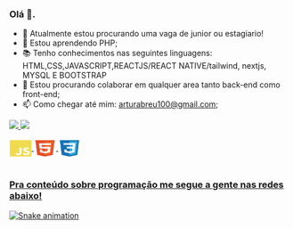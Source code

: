 ### Olá 👋.

- 🔭 Atualmente estou procurando uma vaga de junior ou estagiario!
- 🌱 Estou aprendendo PHP;
- 📚 Tenho conhecimentos nas seguintes linguagens: HTML,CSS,JAVASCRIPT,REACTJS/REACT NATIVE/tailwind, nextjs, MYSQL E BOOTSTRAP
- 👯 Estou procurando colaborar em qualquer area tanto back-end como front-end;
- 📫 Como chegar até mim: arturabreu100@gmail.com;


 <div>
   <a href="https://github.com/devemdobro">
   <img height="180em" src="https://github-readme-stats.vercel.app/api?username=devemdobro&show_icons=true&theme=tokyonight&include_all_commits=true&count_private=true"/>
   <img height="180em" src="https://github-readme-stats.vercel.app/api/top-langs/?username=devemdobro&layout=compact&langs_count=6&theme=tokyonight"/>

</div>
<div style="display: inline_block"><br>
  <img align="center" alt="Js" height="30" width="40" src="https://raw.githubusercontent.com/devicons/devicon/master/icons/javascript/javascript-plain.svg">
  <img align="center" alt="HTML" height="30" width="40" src="https://raw.githubusercontent.com/devicons/devicon/master/icons/html5/html5-original.svg">
  <img align="center" alt="CSS" height="30" width="40" src="https://raw.githubusercontent.com/devicons/devicon/master/icons/css3/css3-original.svg">
</div>
 
 <br>
 
  ### Pra conteúdo sobre programação me segue a gente nas redes abaixo!
 
<div> 
 
 
  ![Snake animation](https://github.com/devemdobro/devemdobro/blob/output/github-contribution-grid-snake.svg)

</div>
